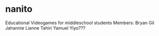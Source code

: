# nanito
Educational Videogames for middleschool students
Members:
Bryan
Gil
Jahannie
Lianne
Tahiri
Yamuel
Yiyo???
